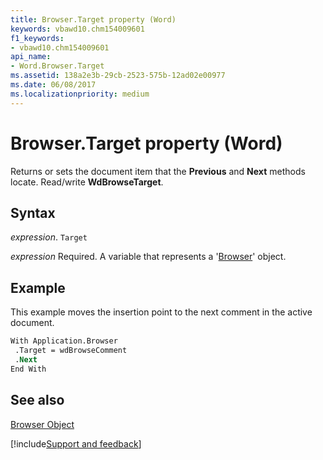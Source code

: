 ```yaml
---
title: Browser.Target property (Word)
keywords: vbawd10.chm154009601
f1_keywords:
- vbawd10.chm154009601
api_name:
- Word.Browser.Target
ms.assetid: 138a2e3b-29cb-2523-575b-12ad02e00977
ms.date: 06/08/2017
ms.localizationpriority: medium
---
```



# Browser.Target property (Word)

Returns or sets the document item that the **Previous** and **Next** methods locate. Read/write **WdBrowseTarget**.


## Syntax

_expression_. `Target`

_expression_ Required. A variable that represents a '[Browser](Word.Browser.md)' object.


## Example

This example moves the insertion point to the next comment in the active document.


```vb
With Application.Browser 
 .Target = wdBrowseComment 
 .Next 
End With
```


## See also


[Browser Object](Word.Browser.md)

[!include[Support and feedback](~/includes/feedback-boilerplate.md)]